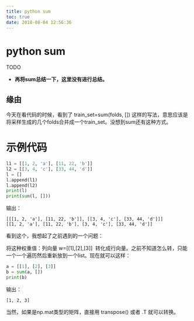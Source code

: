 ```yaml
---
title: python sum
toc: true
date: 2018-08-04 12:56:36
---
```

# python sum


TODO

* **再将sum总结一下，这里没有进行总结。**



## 缘由

今天在看代码的时候，看到了 train_set=sum(folds, []) 这样的写法，意思应该是 将采样生成的几个folds合并成一个train_set。没想到sum还有这种方式。


# 示例代码



```python
l1 = [[1, 2, 'a'], [11, 22, 'b']]
l2 = [[3, 4, 'c'], [33, 44, 'd']]
l = []
l.append(l1)
l.append(l2)
print(l)
print(sum(l, []))
```


输出：

```
[[[1, 2, 'a'], [11, 22, 'b']], [[3, 4, 'c'], [33, 44, 'd']]]
[[1, 2, 'a'], [11, 22, 'b'], [3, 4, 'c'], [33, 44, 'd']]
```

看到这个，我想起了之前遇到的一个问题：

将这种权重值：列向量 w=[[1],[2],[3]]  转化成行向量。之前不知道怎么转，只能一个一个遍历然后重新放到一个list。现在就可以这样：

```python
a = [[1], [2], [3]]
b = sum(a, [])
print(b)
```

输出：

```
[1, 2, 3]
```

当然，如果是np.mat类型的矩阵，直接用 transpose() 或者 .T 就可以转换。
